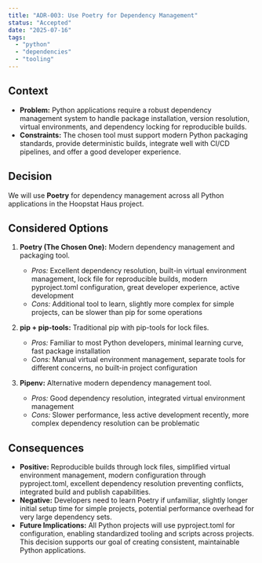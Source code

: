 ```yaml
---
title: "ADR-003: Use Poetry for Dependency Management"
status: "Accepted"
date: "2025-07-16"
tags:
  - "python"
  - "dependencies"
  - "tooling"
---
```


## Context

* **Problem:** Python applications require a robust dependency management system to handle package installation, version resolution, virtual environments, and dependency locking for reproducible builds.
* **Constraints:** The chosen tool must support modern Python packaging standards, provide deterministic builds, integrate well with CI/CD pipelines, and offer a good developer experience.

## Decision

We will use **Poetry** for dependency management across all Python applications in the Hoopstat Haus project.

## Considered Options

1. **Poetry (The Chosen One):** Modern dependency management and packaging tool.
   * *Pros:* Excellent dependency resolution, built-in virtual environment management, lock file for reproducible builds, modern pyproject.toml configuration, great developer experience, active development
   * *Cons:* Additional tool to learn, slightly more complex for simple projects, can be slower than pip for some operations

2. **pip + pip-tools:** Traditional pip with pip-tools for lock files.
   * *Pros:* Familiar to most Python developers, minimal learning curve, fast package installation
   * *Cons:* Manual virtual environment management, separate tools for different concerns, no built-in project configuration

3. **Pipenv:** Alternative modern dependency management tool.
   * *Pros:* Good dependency resolution, integrated virtual environment management
   * *Cons:* Slower performance, less active development recently, more complex dependency resolution can be problematic

## Consequences

* **Positive:** Reproducible builds through lock files, simplified virtual environment management, modern configuration through pyproject.toml, excellent dependency resolution preventing conflicts, integrated build and publish capabilities.
* **Negative:** Developers need to learn Poetry if unfamiliar, slightly longer initial setup time for simple projects, potential performance overhead for very large dependency sets.
* **Future Implications:** All Python projects will use pyproject.toml for configuration, enabling standardized tooling and scripts across projects. This decision supports our goal of creating consistent, maintainable Python applications.